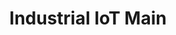 ---
layout: default
title: Industrial IoT Main
nav_order: 8
has_children: true
has_toc: true
permalink: /industrial-iot-main/
---